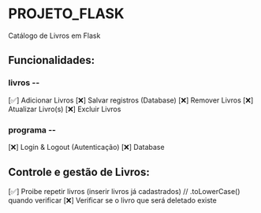 # PROJETO_FLASK
Catálogo de Livros em Flask

## Funcionalidades:
### livros --
  [✅] Adicionar Livros
  [❌] Salvar registros (Database)
  [❌] Remover Livros
  [❌] Atualizar Livro(s)
  [❌] Excluir Livros
### programa --
  [❌] Login & Logout (Autenticação)
  [❌] Database
  

## Controle e gestão de Livros:
  [✅] Proibe repetir livros (inserir livros já cadastrados) // .toLowerCase() quando verificar
  [❌] Verificar se o livro que será deletado existe

